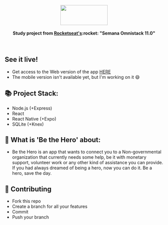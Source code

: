 <p align="center">
  <img width='150' height='64' src="https://66.media.tumblr.com/780823512d3fdbb04a3dda39b46b10c1/06c085626b8c7881-b4/s540x810/2685eba40a96fe6956ba97296b54a07817d21337.png"><br>
  <br><b>Study project from <a href="https://rocketseat.com.br/">Rocketseat's</a>:rocket: "Semana Omnistack 11.0"</b><br>
  <br><br>
</p>

## See it live!
- Get access to the Web version of the app [HERE](https://bethehero-app.netlify.com)
- The mobile version isn't available yet, but I'm working on it :smile:

## :books: Project Stack:
- Node.js (+Express)
- React
- React Native (+Expo)
- SQLite (+Knex)

## :muscle: What is 'Be the Hero' about:
- Be the Hero is an app that wants to connect you to a Non-governmental organization that currently needs some help, be it with monetary support, volunteer work or any other kind of assistance you can provide. If you had always dreamed of being a hero, now you can do it. Be a hero, save the day.

## :fork_and_knife: Contributing
- Fork this repo
- Create a branch for all your features
- Commit
- Push your branch
